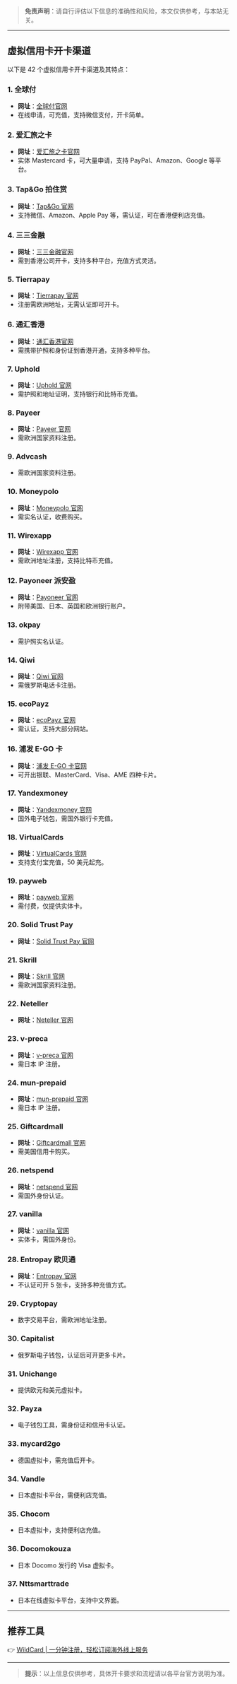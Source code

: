> **免责声明**：请自行评估以下信息的准确性和风险，本文仅供参考，与本站无关。

---

## 虚拟信用卡开卡渠道

以下是 42 个虚拟信用卡开卡渠道及其特点：

### 1. 全球付
- **网址**：[全球付官网](http://www.globalcash.hk/)
- 在线申请，可充值，支持微信支付，开卡简单。

### 2. 爱汇旅之卡
- **网址**：[爱汇旅之卡官网](http://www.ihui.com/)
- 实体 Mastercard 卡，可大量申请，支持 PayPal、Amazon、Google 等平台。

### 3. Tap&Go 拍住赏
- **网址**：[Tap&Go 官网](http://tapngo.com.hk/)
- 支持微信、Amazon、Apple Pay 等，需认证，可在香港便利店充值。

### 4. 三三金融
- **网址**：[三三金融官网](https://cards.33finance.com)
- 需到香港公司开卡，支持多种平台，充值方式灵活。

### 5. Tierrapay
- **网址**：[Tierrapay 官网](http://www.tierrapay.com)
- 注册需欧洲地址，无需认证即可开卡。

### 6. 通汇香港
- **网址**：[通汇香港官网](https://www.transforex.hk/)
- 需携带护照和身份证到香港开通，支持多种平台。

### 7. Uphold
- **网址**：[Uphold 官网](http://www.uphold.com)
- 需护照和地址证明，支持银行和比特币充值。

### 8. Payeer
- **网址**：[Payeer 官网](http://www.zhesui.com/payeer/)
- 需欧洲国家资料注册。

### 9. Advcash
- 需欧洲国家资料注册。

### 10. Moneypolo
- **网址**：[Moneypolo 官网](http://www.zhesui.com/moneypolo/)
- 需实名认证，收费购买。

### 11. Wirexapp
- **网址**：[Wirexapp 官网](http://www.zhesui.com/wirex-app-visa/)
- 需欧洲地址注册，支持比特币充值。

### 12. Payoneer 派安盈
- **网址**：[Payoneer 官网](http://www.payoneer.com/)
- 附带美国、日本、英国和欧洲银行账户。

### 13. okpay
- 需护照实名认证。

### 14. Qiwi
- **网址**：[Qiwi 官网](https://qiwi.com/)
- 需俄罗斯电话卡注册。

### 15. ecoPayz
- **网址**：[ecoPayz 官网](http://www.zhesui.com/ecopayz-card/)
- 需认证，支持大部分网站。

### 16. 浦发 E-GO 卡
- **网址**：[浦发 E-GO 卡官网](http://www.zhesui.com/e-go/)
- 可开出银联、MasterCard、Visa、AME 四种卡片。

### 17. Yandexmoney
- **网址**：[Yandexmoney 官网](https://money.yandex.ru/)
- 国外电子钱包，需国外银行卡充值。

### 18. VirtualCards
- **网址**：[VirtualCards 官网](https://VirtualCards.us)
- 支持支付宝充值，50 美元起充。

### 19. payweb
- **网址**：[payweb 官网](http://payweb.com/)
- 需付费，仅提供实体卡。

### 20. Solid Trust Pay
- **网址**：[Solid Trust Pay 官网](http://SolidTrustPay.com/)

### 21. Skrill
- **网址**：[Skrill 官网](http://www.skrill.com/)
- 需欧洲国家资料注册。

### 22. Neteller
- **网址**：[Neteller 官网](http://www.neteller.com/)

### 23. v-preca
- **网址**：[v-preca 官网](http://vpc.lifecard.co.jp/)
- 需日本 IP 注册。

### 24. mun-prepaid
- **网址**：[mun-prepaid 官网](http://www.mun-prepaid.com/)
- 需日本 IP 注册。

### 25. Giftcardmall
- **网址**：[Giftcardmall 官网](http://www.giftcardmall.com/)
- 需美国信用卡购买。

### 26. netspend
- **网址**：[netspend 官网](http://www.Netspend.com/)
- 需国外身份认证。

### 27. vanilla
- **网址**：[vanilla 官网](http://www.vanilla.com/)
- 实体卡，需国外身份。

### 28. Entropay 欧贝通
- **网址**：[Entropay 官网](http://www.Entropay.com/)
- 不认证可开 5 张卡，支持多种充值方式。

### 29. Cryptopay
- 数字交易平台，需欧洲地址注册。

### 30. Capitalist
- 俄罗斯电子钱包，认证后可开更多卡片。

### 31. Unichange
- 提供欧元和美元虚拟卡。

### 32. Payza
- 电子钱包工具，需身份证和信用卡认证。

### 33. mycard2go
- 德国虚拟卡，需充值后开卡。

### 34. Vandle
- 日本虚拟卡平台，需便利店充值。

### 35. Chocom
- 日本虚拟卡，支持便利店充值。

### 36. Docomokouza
- 日本 Docomo 发行的 Visa 虚拟卡。

### 37. Nttsmarttrade
- 日本在线虚拟卡平台，支持中文界面。

---

## 推荐工具

👉 [WildCard | 一分钟注册，轻松订阅海外线上服务](https://bit.ly/bewildcard)

---

> **提示**：以上信息仅供参考，具体开卡要求和流程请以各平台官方说明为准。